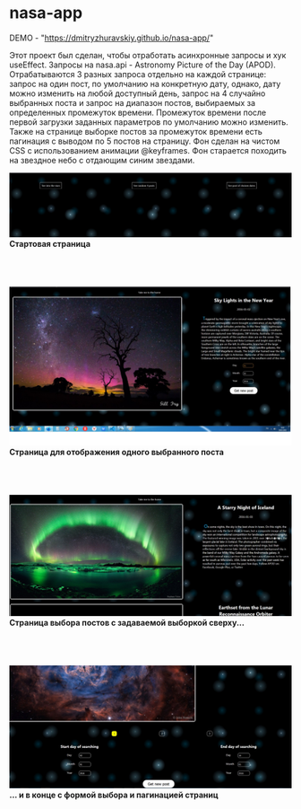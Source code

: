 # nasa-app

DEMO - "https://dmitryzhuravskiy.github.io/nasa-app/"

Этот проект был сделан, чтобы отработать асинхронные запросы и хук useEffect. Запросы на nasa.api - Astronomy Picture of the Day (APOD). Отрабатываются 3 разных запроса отдельно на каждой странице: запрос на один пост, по умолчанию на конкретную дату, однако, дату можно изменить на любой доступный день, запрос на 4 случайно выбранных поста и запрос на диапазон постов, выбираемых за определенных промежуток времени. Промежуток времени после первой загрузки заданных параметров по умолчанию можно изменить. Также на странице выборке постов за промежуток времени есть пагинация с выводом по 5 постов на страницу.
Фон сделан на чистом CSS с использованием анимации @keyframes. Фон старается походить на звездное небо с отдающим синим звездами.

<img src="https://github.com/DmitryZhuravskiy/nasa-app/raw/master/public/images/nasa--1.jpg "/>
<b>Стартовая страница</b>
<br /><br /><br /><br /><br />
<img src="https://github.com/DmitryZhuravskiy/nasa-app/raw/master/public/images/nasa--2.jpg "/>
<b>Страница для отображения одного выбранного поста</b>
<br /><br /><br /><br /><br />
<img src="https://github.com/DmitryZhuravskiy/nasa-app/raw/master/public/images/nasa--3.jpg "/>
<b>Страница выбора постов с задаваемой выборкой сверху...</b>
<br /><br /><br /><br /><br />
<img src="https://github.com/DmitryZhuravskiy/nasa-app/raw/master/public/images/nasa--4.jpg "/>
<b>... и в конце с формой выбора и пагинацией страниц</b>
<br />

